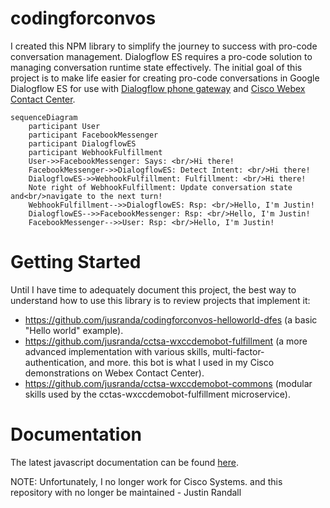 # codingforconvos
I created this NPM library to simplify the journey to success with pro-code conversation management.  Dialogflow ES requires a pro-code solution to managing conversation runtime state effectively.  The initial goal of this project is to make life easier for creating pro-code conversations in Google Dialogflow ES for use with [Dialogflow phone gateway](https://cloud.google.com/dialogflow/es/docs/integrations/phone-gateway) and [Cisco Webex Contact Center](https://www.cisco.com/c/en_ca/products/contact-center/webex-contact-center/index.html).

```mermaid
sequenceDiagram
    participant User
    participant FacebookMessenger
    participant DialogflowES
    participant WebhookFulfillment
    User->>FacebookMessenger: Says: <br/>Hi there!
    FacebookMessenger->>DialogflowES: Detect Intent: <br/>Hi there!
    DialogflowES->>WebhookFulfillment: Fulfillment: <br/>Hi there!
    Note right of WebhookFulfillment: Update conversation state and<br/>navigate to the next turn!
    WebhookFulfillment-->>DialogflowES: Rsp: <br/>Hello, I'm Justin!
    DialogflowES-->>FacebookMessenger: Rsp: <br/>Hello, I'm Justin!
    FacebookMessenger-->>User: Rsp: <br/>Hello, I'm Justin!
```

# Getting Started

Until I have time to adequately document this project, the best way to understand how to use this library is to review projects that implement it:

 - https://github.com/jusranda/codingforconvos-helloworld-dfes (a basic "Hello world" example).
 - https://github.com/jusranda/cctsa-wxccdemobot-fulfillment (a more advanced implementation with various skills, multi-factor-authentication, and more.  this bot is what I used in my Cisco demonstrations on Webex Contact Center).
 - https://github.com/jusranda/cctsa-wxccdemobot-commons (modular skills used by the cctas-wxccdemobot-fulfillment microservice).

# Documentation

The latest javascript documentation can be found [here](https://htmlpreview.github.io/?https://github.com/jusranda/codingforconvos/blob/main/docs/codingforconvos/latest/index.html).

NOTE: Unfortunately, I no longer work for Cisco Systems. and this repository with no longer be maintained - Justin Randall

